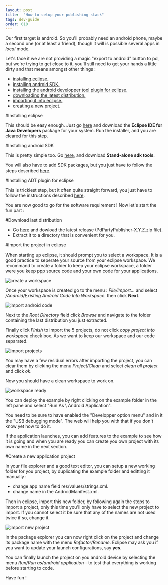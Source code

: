 ```yaml
---
layout: post
title:  "How to setup your publishing stack"
tags: dev-guide
order: 010
---
```


Our first target is android.  So you'll probably need an android phone, maybe a second one (or at least a friend), though it will is possible several apps in *local* mode.

Let's face it we are not providing a magic "export to android" button to pd, but we're trying to get close to it, you'll still need to get your hands a little dirty and that means amongst other things :

* [installing eclipse.](#eclipse)<br>
* [installing android SDK.](#sdk)<br>
* [installing the android developper tool plugin for eclipse.](#adt)<br>
* [downloading the latest distribution.](#distrib)<br>
* [importing it into eclipse.](#import)<br>
* [creating a new project.](#new-project)<br>

<a name="eclipse"/>

#Installing eclipse

This should be easy enough. Just go [here](https://eclipse.org/downloads/) and download the **Eclipse IDE for Java Developers** package for your system. Run the installer, and you are cleared for this step.

<a name="sdk"/>

#Installing android SDK

This is pretty simple too. Go [here](http://developer.android.com/sdk/installing/index.html), and download **Stand-alone sdk tools**. 

You will also have to add SDK packages, but you just have to follow the steps described [here](http://developer.android.com/sdk/installing/adding-packages.html).

<a name="adt"/>

#Installing ADT plugin for eclipse

This is trickiest step, but it often quite straight forward, you just have to follow the instructions described [here](http://developer.android.com/sdk/installing/installing-adt.html).

You are now good to go for the software requirement ! Now let's start the fun part :

<a name="distrib"/>

#Download last distribution

* Go [here](https://github.com/b2renger/PdDroidPublisher/releases) and dowload the latest release (PdPartyPublisher-X.Y.Z.zip file). 
* Extract it to a directory that is convenient for you.

<a name="import"/>

#Import the project in eclipse

When starting up eclipse, it should prompt you to select a workspace. It is a good practice to seperate your source from your eclipse workspace. We recommand to create a folder to keep your eclipse workspace, a folder were you keep ppp source code and your own code for your applications.

![create a workspace]({{site.baseurl}}/img/import_and_build/workspace_creation.png)

Once your workspace is created go to the menu : *File/Import...*
and select */Android/Existing Android Code Into Workspace.* then click **Next**.


![import android code]({{site.baseurl}}/img/import_and_build/import_android_code.png)

Next to the *Root Directory* field click *Browse* and navigate to the folder containing the last distribution you just extracted.

Finally click *Finish* to import the 5 projects, do not click *copy project into workspace* check box. As we want to keep our workspace and our code separated.

![import projects]({{site.baseurl}}/img/import_and_build/import_dialog.png)

You may have a few residual errors after importing the project, you can clear them by clicking the menu *Project/Clean* and select *clean all project* and click *ok*.

Now you should have a clean workspace to work on.

![workspace ready]({{site.baseurl}}/img/import_and_build/eclipse_workspace_ready.png)

You can deploy the example by right clicking on the example folder in the left pane and select "Run As \ Android Application".

You need to be sure to have enabled the "Developper option menu" and in it the "USB debugging mode". The web will help you with that if you don't know yet how to do it.

If the application launches, you can add features to the example to see how it is going and when you are ready you can create you own project with its own name in the next section.

<a name="new-project"/>

#Create a new application project

In your file explorer and a good text editor, you can setup a new working folder for you project, by duplicating the example folder and editting it manually :

* change app name field res/values/strings.xml.
* change name in the AndroidManifest.xml.

Then in eclipse, import this new folder, by following again the steps to import a project, only this time you'll only have to select the new project to import. If you cannot select it be sure that any of the names are not used twice if so, change it.

![import new project]({{site.baseurl}}/img/import_and_build/import-new-project.png)

In the package explorer you can now right click on the project and change its package name with the menu *Refactor/Rename*. Eclipse may ask you if you want to update your launch configurations, say **yes**.

You can finally launch the project on you android device by selecting the menu *Run/Run as/android application* - to test that everything is working before starting to code.

Have fun !
